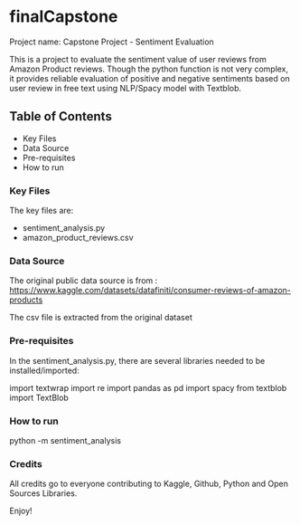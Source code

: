 # finalCapstone

Project name: Capstone Project - Sentiment Evaluation

This is a project to evaluate the sentiment value of user reviews from Amazon Product reviews.
Though the python function is not very complex, it provides reliable evaluation of positive and negative sentiments based on 
user review in free text using NLP/Spacy model with Textblob.



## Table of Contents
- Key Files
- Data Source
- Pre-requisites
- How to run

### Key Files
The key files are:
- sentiment_analysis.py
- amazon_product_reviews.csv

### Data Source
The original public data source is from :
 https://www.kaggle.com/datasets/datafiniti/consumer-reviews-of-amazon-products

The csv file is extracted from the original dataset

### Pre-requisites
In the sentiment_analysis.py, there are several libraries needed to be installed/imported:

import textwrap
import re
import pandas as pd
import spacy
from textblob import TextBlob


### How to run
python -m sentiment_analysis


### Credits
All credits go to everyone contributing to Kaggle, Github, Python and Open Sources Libraries.

Enjoy!


